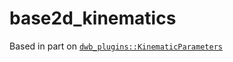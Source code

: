 # base2d_kinematics

Based in part on [`dwb_plugins::KinematicParameters`](https://github.com/locusrobotics/robot_navigation/tree/noetic/dwb_plugins)
